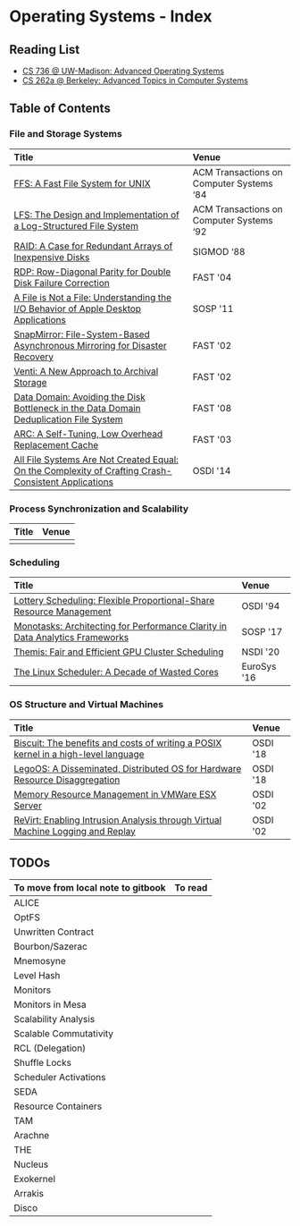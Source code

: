 # Operating Systems - Index

## Reading List

* [CS 736 @ UW-Madison: Advanced Operating Systems](cs-736-uw-madison-fall-2020-reading-list.md)
* [CS 262a @ Berkeley: Advanced Topics in Computer Systems](https://ucbrise.github.io/cs262a-spring2018/)

## Table of Contents

### File and Storage Systems

| Title | Venue |
| :--- | :--- |
| [FFS: A Fast File System for UNIX](ffs-a-fast-file-system-for-unix.md) | ACM Transactions on Computer Systems ‘84 |
| [LFS: The Design and Implementation of a Log-Structured File System](lfs-the-design-and-implementation-of-a-log-structured-file-system.md) | ACM Transactions on Computer Systems ‘92 |
| [RAID: A Case for Redundant Arrays of Inexpensive Disks](raid-a-case-for-redundant-arrays-of-inexpensive-disks.md) | SIGMOD ‘88 |
| [RDP: Row-Diagonal Parity for Double Disk Failure Correction](rdp-row-diagonal-parity-for-double-disk-failure-correction.md) | FAST '04 |
| [A File is Not a File: Understanding the I/O Behavior of Apple Desktop Applications](a-file-is-not-a-file-understanding-the-i-o-behavior-of-apple-desktop-applications.md) | SOSP '11 |
| [SnapMirror: File-System-Based Asynchronous Mirroring for Disaster Recovery](snapmirror-file-system-based-asynchronous-mirroring-for-disaster-recovery.md) | FAST '02 |
| [Venti: A New Approach to Archival Storage](venti-a-new-approach-to-archival-storage.md) | FAST '02 |
| [Data Domain: Avoiding the Disk Bottleneck in the Data Domain Deduplication File System](data-domain-avoiding-the-disk-bottleneck-in-the-data-domain-deduplication-file-system.md) | FAST '08 |
| [ARC: A Self-Tuning, Low Overhead Replacement Cache](arc-a-self-tuning-low-overhead-replacement-cache.md) | FAST '03 |
| [All File Systems Are Not Created Equal: On the Complexity of Crafting Crash-Consistent Applications](all-file-systems-are-not-created-equal-on-the-complexity-of-crafting-crash-consistent-applications.md) | OSDI '14 |

### Process Synchronization and Scalability

| Title | Venue |
| :--- | :--- |
|  |  |

### Scheduling

| Title | Venue |
| :--- | :--- |
| [Lottery Scheduling: Flexible Proportional-Share Resource Management](lottery-scheduling-flexible-proportional-share-resource-management.md) | OSDI '94 |
| [Monotasks: Architecting for Performance Clarity in Data Analytics Frameworks](monotasks-architecting-for-performance-clarity-in-data-analytics-frameworks.md) | SOSP '17 |
| [Themis: Fair and Efficient GPU Cluster Scheduling](../../machine-learning-systems/index/themis-fair-and-efficient-gpu-cluster-scheduling.md) | NSDI '20 |
| [The Linux Scheduler: A Decade of Wasted Cores](the-linux-scheduler-a-decade-of-wasted-cores.md) | EuroSys '16 |

### OS Structure and Virtual Machines

| Title | Venue |
| :--- | :--- |
| [Biscuit: The benefits and costs of writing a POSIX kernel in a high-level language](biscuit-the-benefits-and-costs-of-writing-a-posix-kernel-in-a-high-level-language.md) | OSDI '18 |
| [LegoOS: A Disseminated, Distributed OS for Hardware Resource Disaggregation](legoos-a-disseminated-distributed-os-for-hardware-resource-disaggregation.md) | OSDI '18 |
| [Memory Resource Management in VMWare ESX Server](memory-resource-management-in-vmware-esx-server.md) | OSDI '02 |
| [ReVirt: Enabling Intrusion Analysis through Virtual Machine Logging and Replay](revirt-enabling-intrusion-analysis-through-virtual-machine-logging-and-replay.md) | OSDI '02 |



## TODOs

| To move from local note to gitbook | To read |
| :--- | :--- |
| ALICE |  |
| OptFS |  |
| Unwritten Contract |  |
| Bourbon/Sazerac |  |
| Mnemosyne |  |
| Level Hash |  |
| Monitors |  |
| Monitors in Mesa |  |
| Scalability Analysis |  |
| Scalable Commutativity |  |
| RCL \(Delegation\) |  |
| Shuffle Locks |  |
| Scheduler Activations |  |
| SEDA |  |
| Resource Containers |  |
| TAM |  |
| Arachne |  |
| THE |  |
| Nucleus |  |
| Exokernel |  |
| Arrakis |  |
| Disco |  |









